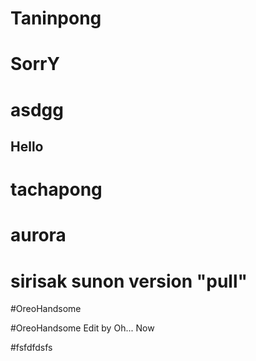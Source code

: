 # Taninpong
# SorrY
# asdgg
## Hello

# tachapong

# aurora

# sirisak sunon version "pull"



#OreoHandsome

#OreoHandsome Edit by Oh... Now


#fsfdfdsfs

